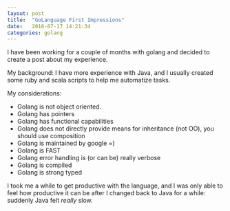 ```yaml
---
layout: post
title:  "GoLanguage First Impressions"
date:   2016-07-17 14:21:34
categories: golang
---
```


I have been working for a couple of months with golang and decided to create a post about my experience.

My background: I have more experience with Java, and I usually created some ruby and scala scripts to help me automatize tasks.


My considerations:

-  Golang is not object oriented.
-  Golang has pointers
-  Golang has functional capabilities
-  Golang does not directly provide means for inheritance (not OO), you should use composition
-  Golang is maintained by google =)
-  Golang is FAST
-  Golang error handling is (or can be) really verbose
-  Golang is compiled
-  Golang is strong typed

I took me a while to get productive with the language, and I was only able to feel how productive it can be after I changed back to Java for a while: suddenly Java felt *really* slow.
